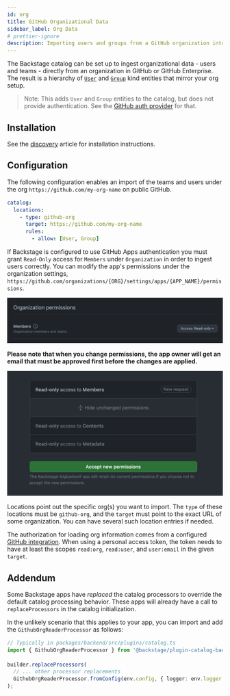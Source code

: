 ```yaml
---
id: org
title: GitHub Organizational Data
sidebar_label: Org Data
# prettier-ignore
description: Importing users and groups from a GitHub organization into Backstage
---
```


The Backstage catalog can be set up to ingest organizational data - users and
teams - directly from an organization in GitHub or GitHub Enterprise. The result
is a hierarchy of
[`User`](../../features/software-catalog/descriptor-format.md#kind-user) and
[`Group`](../../features/software-catalog/descriptor-format.md#kind-group) kind
entities that mirror your org setup.

> Note: This adds `User` and `Group` entities to the catalog, but does not
> provide authentication. See the
> [GitHub auth provider](../../auth/github/provider.md) for that.

## Installation

See the [discovery](discovery.md) article for installation instructions.

## Configuration

The following configuration enables an import of the teams and users under the
org `https://github.com/my-org-name` on public GitHub.

```yaml
catalog:
  locations:
    - type: github-org
      target: https://github.com/my-org-name
      rules:
        - allow: [User, Group]
```

If Backstage is configured to use GitHub Apps authentication you must grant
`Read-Only` access for `Members` under `Organization` in order to ingest users
correctly. You can modify the app's permissions under the organization settings,
`https://github.com/organizations/{ORG}/settings/apps/{APP_NAME}/permissions`.

![permissions](../../assets/integrations/github/permissions.png)

**Please note that when you change permissions, the app owner will get an email
that must be approved first before the changes are applied.**

![email](../../assets/integrations/github/email.png)

Locations point out the specific org(s) you want to import. The `type` of these
locations must be `github-org`, and the `target` must point to the exact URL of
some organization. You can have several such location entries if needed.

The authorization for loading org information comes from a configured
[GitHub integration](locations.md#configuration). When using a personal access
token, the token needs to have at least the scopes `read:org`, `read:user`, and
`user:email` in the given `target`.

## Addendum

Some Backstage apps have _replaced_ the catalog processors to override the
default catalog processing behavior. These apps will already have a call to
`replaceProcessors` in the catalog initialization.

In the unlikely scenario that this applies to your app, you can import and
add the `GithubOrgReaderProcessor` as follows:

```ts
// Typically in packages/backend/src/plugins/catalog.ts
import { GithubOrgReaderProcessor } from '@backstage/plugin-catalog-backend';

builder.replaceProcessors(
  // ... other processor replacements
  GithubOrgReaderProcessor.fromConfig(env.config, { logger: env.logger }),
);
```
